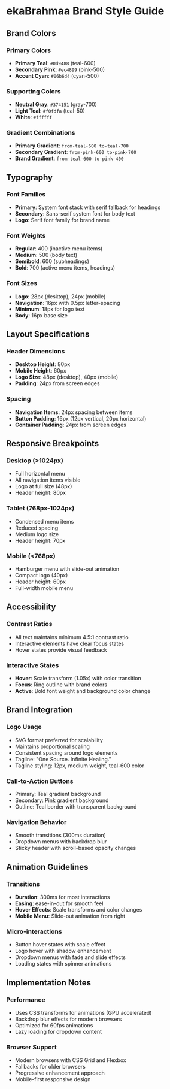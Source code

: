 # ekaBrahmaa Brand Style Guide

## Brand Colors

### Primary Colors
- **Primary Teal**: `#0d9488` (teal-600)
- **Secondary Pink**: `#ec4899` (pink-500)
- **Accent Cyan**: `#06b6d4` (cyan-500)

### Supporting Colors
- **Neutral Gray**: `#374151` (gray-700)
- **Light Teal**: `#f0fdfa` (teal-50)
- **White**: `#ffffff`

### Gradient Combinations
- **Primary Gradient**: `from-teal-600 to-teal-700`
- **Secondary Gradient**: `from-pink-600 to-pink-700`
- **Brand Gradient**: `from-teal-600 to-pink-400`

## Typography

### Font Families
- **Primary**: System font stack with serif fallback for headings
- **Secondary**: Sans-serif system font for body text
- **Logo**: Serif font family for brand name

### Font Weights
- **Regular**: 400 (inactive menu items)
- **Medium**: 500 (body text)
- **Semibold**: 600 (subheadings)
- **Bold**: 700 (active menu items, headings)

### Font Sizes
- **Logo**: 28px (desktop), 24px (mobile)
- **Navigation**: 16px with 0.5px letter-spacing
- **Minimum**: 18px for logo text
- **Body**: 16px base size

## Layout Specifications

### Header Dimensions
- **Desktop Height**: 80px
- **Mobile Height**: 60px
- **Logo Size**: 48px (desktop), 40px (mobile)
- **Padding**: 24px from screen edges

### Spacing
- **Navigation Items**: 24px spacing between items
- **Button Padding**: 16px (12px vertical, 20px horizontal)
- **Container Padding**: 24px from screen edges

## Responsive Breakpoints

### Desktop (>1024px)
- Full horizontal menu
- All navigation items visible
- Logo at full size (48px)
- Header height: 80px

### Tablet (768px-1024px)
- Condensed menu items
- Reduced spacing
- Medium logo size
- Header height: 70px

### Mobile (<768px)
- Hamburger menu with slide-out animation
- Compact logo (40px)
- Header height: 60px
- Full-width mobile menu

## Accessibility

### Contrast Ratios
- All text maintains minimum 4.5:1 contrast ratio
- Interactive elements have clear focus states
- Hover states provide visual feedback

### Interactive States
- **Hover**: Scale transform (1.05x) with color transition
- **Focus**: Ring outline with brand colors
- **Active**: Bold font weight and background color change

## Brand Integration

### Logo Usage
- SVG format preferred for scalability
- Maintains proportional scaling
- Consistent spacing around logo elements
- Tagline: "One Source. Infinite Healing."
- Tagline styling: 12px, medium weight, teal-600 color

### Call-to-Action Buttons
- Primary: Teal gradient background
- Secondary: Pink gradient background
- Outline: Teal border with transparent background

### Navigation Behavior
- Smooth transitions (300ms duration)
- Dropdown menus with backdrop blur
- Sticky header with scroll-based opacity changes

## Animation Guidelines

### Transitions
- **Duration**: 300ms for most interactions
- **Easing**: ease-in-out for smooth feel
- **Hover Effects**: Scale transforms and color changes
- **Mobile Menu**: Slide-out animation from right

### Micro-interactions
- Button hover states with scale effect
- Logo hover with shadow enhancement
- Dropdown menus with fade and slide effects
- Loading states with spinner animations

## Implementation Notes

### Performance
- Uses CSS transforms for animations (GPU accelerated)
- Backdrop blur effects for modern browsers
- Optimized for 60fps animations
- Lazy loading for dropdown content

### Browser Support
- Modern browsers with CSS Grid and Flexbox
- Fallbacks for older browsers
- Progressive enhancement approach
- Mobile-first responsive design